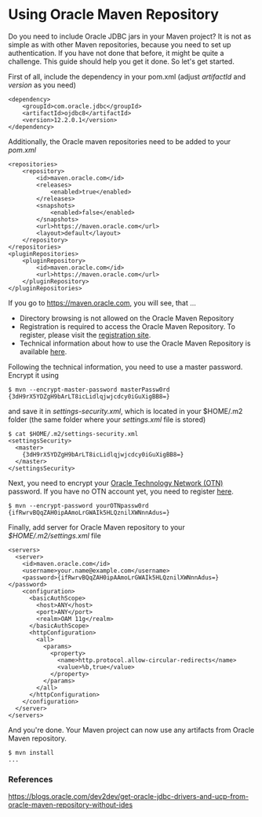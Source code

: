 # Using Oracle Maven Repository

Do you need to include Oracle JDBC jars in your Maven project?
It is not as simple as with other Maven repositories, because you need to set up authentication.
If you have not done that before, it might be quite a challenge.
This guide should help you get it done.
So let's get started.

First of all, include the dependency in your pom.xml (adjust _artifactId_ and _version_ as you need)
```
<dependency>
	<groupId>com.oracle.jdbc</groupId>
	<artifactId>ojdbc8</artifactId>
	<version>12.2.0.1</version>
</dependency>
```
Additionally, the Oracle maven repositories need to be added to your _pom.xml_
```
<repositories>
	<repository>
		<id>maven.oracle.com</id>
		<releases>
			<enabled>true</enabled>
		</releases>
		<snapshots>
			<enabled>false</enabled>
		</snapshots>
		<url>https://maven.oracle.com</url>
		<layout>default</layout>
	</repository>
</repositories>
<pluginRepositories>
	<pluginRepository>
		<id>maven.oracle.com</id>
		<url>https://maven.oracle.com</url>
	</pluginRepository>
</pluginRepositories>
```
If you go to https://maven.oracle.com, you will see, that ...
- Directory browsing is not allowed on the Oracle Maven Repository
- Registration is required to access the Oracle Maven Repository. To register, please visit the [registration site](http://www.oracle.com/webapps/maven/register/license.html).
- Technical information about how to use the Oracle Maven Repository is available [here](https://maven.oracle.com/doc.html).

Following the technical information, you need to use a master password. 
Encrypt it using
```
$ mvn --encrypt-master-password masterPassw0rd
{3dH9rX5YDZgH9bArLT8icLidlqjwjcdcy0iGuXigBB8=}
```
and save it in _settings-security.xml_, which is located in your $HOME/.m2 folder (the same folder where your _settings.xml_ file is stored)
```
$ cat $HOME/.m2/settings-security.xml
<settingsSecurity>
  <master>
    {3dH9rX5YDZgH9bArLT8icLidlqjwjcdcy0iGuXigBB8=}
  </master>
</settingsSecurity>
```
Next, you need to encrypt your [Oracle Technology Network (OTN)](http://www.oracle.com/technetwork/index.html) password.
If you have no OTN account yet, you need to register [here](https://profile.oracle.com/myprofile/account/create-account.jspx).
```
$ mvn --encrypt-password yourOTNpassw0rd
{ifRwrvBQqZAH0ipAAmoLrGWAIk5HLQznilXWNnnAdus=}
```
Finally, add server for Oracle Maven repository to your _$HOME/.m2/settings.xml_ file
```
<servers>
  <server>
    <id>maven.oracle.com</id>
    <username>your.name@example.com</username>
    <password>{ifRwrvBQqZAH0ipAAmoLrGWAIk5HLQznilXWNnnAdus=}</password>
    <configuration>
      <basicAuthScope>
        <host>ANY</host>
        <port>ANY</port>
        <realm>OAM 11g</realm>
      </basicAuthScope>
      <httpConfiguration>
        <all>
          <params>
            <property>
              <name>http.protocol.allow-circular-redirects</name>
              <value>%b,true</value>
            </property>
          </params>
        </all>
      </httpConfiguration>
    </configuration>
  </server>
</servers>
```
And you're done. Your Maven project can now use any artifacts from Oracle Maven repository.
```
$ mvn install
...
```
### References
https://blogs.oracle.com/dev2dev/get-oracle-jdbc-drivers-and-ucp-from-oracle-maven-repository-without-ides

